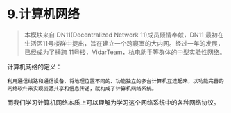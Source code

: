 # 9.计算机网络

> 本模块来自 DN11(Decentralized Network 11)成员倾情奉献，DN11 最初在生活区11号楼群中提出，旨在建立一个跨寝室的大内网。经过一年的发展，已经成为了横跨 11号楼，VidarTeam，杭电助手等群体的中型实验性网络。

计算机网络的定义：

    利用通信线路和通信设备，将地理位置不同的、功能独立的多台计算机互连起来，以功能完善的网络软件来实现资源共享和信息传递，就构成了计算机网络系统。

而我们学习计算机网络本质上可以理解为学习这个网络系统中的各种网络协议。